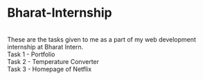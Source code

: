 # Bharat-Internship
<br>
These are the tasks given to me as a part of my web development internship at Bharat Intern.<br>
Task 1 - Portfolio<br>
Task 2 - Temperature Converter<br>
Task 3 - Homepage of Netflix
